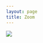 ```yaml
---
layout: page
title: Zoom
---
```


<a href="https://unibas.zoom.us/j/98658635788"><img src="https://dwulff.github.io/Rationality_2020Autumn/assets/img/zoom.png"></a>
